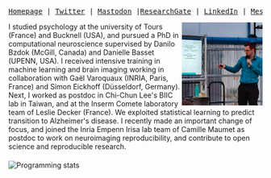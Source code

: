 <p><pre align="center"><a href="https://jlefortbesnard.github.io">Homepage</a> | <a href="https://twitter.com/JLefortBesnard">Twitter</a> | <a href="https://framapiaf.org/@ohso_X">Mastodon</a> |<a href="https://www.researchgate.net/profile/Jeremy-Lefort-Besnard">ResearchGate</a> | <a href="https://www.linkedin.com/in/jeremy-lefort-besnard-a806b28a">LinkedIn</a> | <a href="https://jlefortbesnard.github.io/Structure/MLclass.html">Mes cours d'apprentissage automatique & Python (French)</a> </pre></p>

<img src="https://raw.githubusercontent.com/JLefortBesnard/JLefortBesnard.github.io/master/Images/picme9.PNG" alt="profil pic" align="right" style="width:160px;"/>

I studied psychology at the university of Tours (France) and Bucknell (USA), and pursued a PhD in computational neuroscience supervised by Danilo Bzdok (McGill, Canada) and Danielle Basset (UPENN, USA). I received intensive training in machine learning and brain imaging working in collaboration with Gaël Varoquaux (INRIA, Paris, France) and Simon Eickhoff (Düsseldorf, Germany). Next, I worked as postdoc in Chi-Chun Lee's BIIC lab in Taiwan, and at the Inserm Comete laboratory team of Leslie Decker (France). We exploited statistical learning to predict transition to Alzheimer's disease. I recently made an important change of focus, and joined the Inria Empenn Irisa lab team of Camille Maumet as postdoc to work on neuroimaging reproducibility, and contribute to open science and reproducible research. 

<img src="https://github-readme-stats.vercel.app/api/top-langs/?username=jlefortbesnard&layout=compact"
     alt="Programming stats" align="middle" style="width:270px"/>



